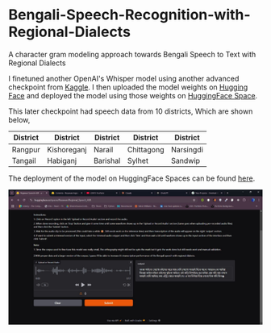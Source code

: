 # Bengali-Speech-Recognition-with-Regional-Dialects
A character gram modeling approach towards Bengali Speech to Text with Regional Dialects

I finetuned another OpenAI's Whisper model using another advanced checkpoint from [Kaggle](https://www.kaggle.com/competitions/ben10). I then uploaded the model weights on [Hugging Face](https://huggingface.co/Rezuwan/regional_asr_weights) and deployed the model using those weights on [HuggingFace Space](https://huggingface.co/spaces/Rezuwan/Regional_Speech_ASR). 

This later checkpoint had speech data from 10 districts, Which are shown below,

|  District  |   District  | District |  District  |  District | 
|------------|-------------|----------|------------|-----------|
|   Rangpur  | Kishoreganj | Narail   | Chittagong | Narsingdi |
|   Tangail  |  Habiganj   | Barishal |   Sylhet   |  Sandwip  |

The deployment of the model on HuggingFace Spaces can be found [here](https://huggingface.co/spaces/Rezuwan/Regional_Speech_ASR).

![ASR HF space screenshot](https://raw.githubusercontent.com/RezuwanHassan262/Bengali-Speech-Recognition-with-Regional-Dialects/main/images/1.jpg)
